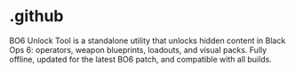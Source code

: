 # .github
BO6 Unlock Tool is a standalone utility that unlocks hidden content in Black Ops 6: operators, weapon blueprints, loadouts, and visual packs. Fully offline, updated for the latest BO6 patch, and compatible with all builds.
